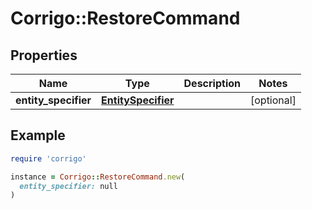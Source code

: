 # Corrigo::RestoreCommand

## Properties

| Name | Type | Description | Notes |
| ---- | ---- | ----------- | ----- |
| **entity_specifier** | [**EntitySpecifier**](EntitySpecifier.md) |  | [optional] |

## Example

```ruby
require 'corrigo'

instance = Corrigo::RestoreCommand.new(
  entity_specifier: null
)
```

